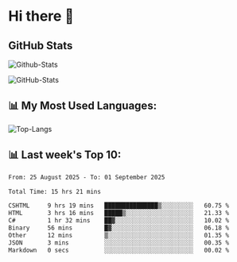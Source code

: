 # Hi there 👋

## GitHub Stats
![Github-Stats](https://github-readme-stats-sigma-five.vercel.app/api?username=ltorson&show_icons=true&theme=radical&count_private=true&show=reviews,discussions_started,discussions_answered,prs_merged,prs_merged_percentage)

![GitHub-Stats](https://github-readme-stats.vercel.app/api/wakatime?username=LeeTorson&theme=synthwave&size_weight=0.5&count_weight=0.5&title_color=36F9F6&langs_count=10&count_private=true)

## 📊 My Most Used Languages:
![Top-Langs](https://github-readme-stats-sigma-five.vercel.app/api/top-langs/?username=LTorson&layout=compact&langs_count=10)


## 📊 Last week's Top 10:
<!--START_SECTION:waka-->

```txt
From: 25 August 2025 - To: 01 September 2025

Total Time: 15 hrs 21 mins

CSHTML     9 hrs 19 mins   ███████████████▒░░░░░░░░░   60.75 %
HTML       3 hrs 16 mins   █████▒░░░░░░░░░░░░░░░░░░░   21.33 %
C#         1 hr 32 mins    ██▓░░░░░░░░░░░░░░░░░░░░░░   10.02 %
Binary     56 mins         █▓░░░░░░░░░░░░░░░░░░░░░░░   06.18 %
Other      12 mins         ▒░░░░░░░░░░░░░░░░░░░░░░░░   01.35 %
JSON       3 mins          ░░░░░░░░░░░░░░░░░░░░░░░░░   00.35 %
Markdown   0 secs          ░░░░░░░░░░░░░░░░░░░░░░░░░   00.02 %
```

<!--END_SECTION:waka-->
